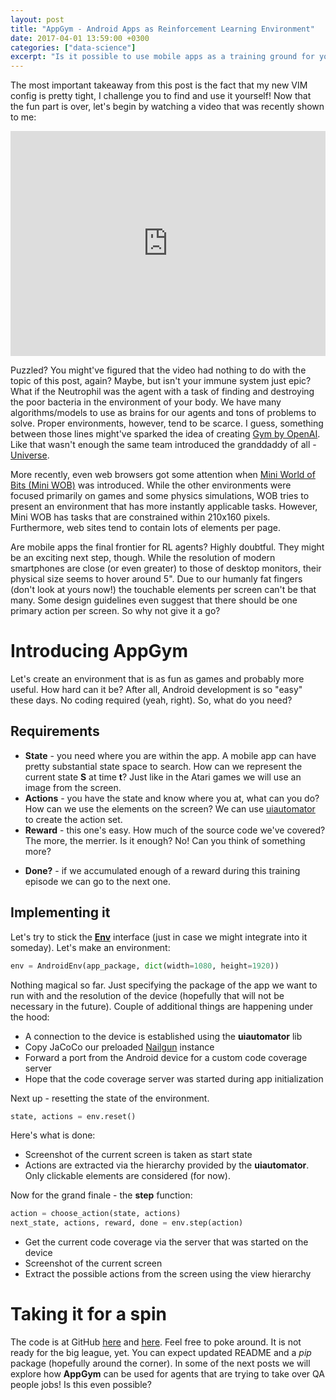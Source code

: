```yaml
---
layout: post
title: "AppGym - Android Apps as Reinforcement Learning Environment"
date: 2017-04-01 13:59:00 +0300
categories: ["data-science"]
excerpt: "Is it possible to use mobile apps as a training ground for your RL agents? You might need a tad bit more than sugar, spice and everything nice to do it."
---
```


The most important takeaway from this post is the fact that my new VIM config is pretty tight, I challenge you to find and use it yourself! Now that the fun part is over, let's begin by watching a video that was recently shown to me:

<div class="center">
    <iframe width="100%" height="360" src="https://www.youtube.com/embed/iFOus8ehxUc" frameborder="0" allowfullscreen></iframe>
</div>

Puzzled? You might've figured that the video had nothing to do with the topic of this post, again? Maybe, but isn't your immune system just epic? What if the Neutrophil was the agent with a task of finding and destroying the poor bacteria in the environment of your body. We have many algorithms/models to use as brains for our agents and tons of problems to solve. Proper environments, however, tend to be scarce. I guess, something between those lines might've sparked the idea of creating [Gym by OpenAI](https://gym.openai.com/). Like that wasn't enough the same team introduced the granddaddy of all - [Universe](https://universe.openai.com/).

More recently, even web browsers got some attention when [Mini World of Bits (Mini WOB)](http://alpha.openai.com/miniwob/index.html) was introduced. While the other environments were focused primarily on games and some physics simulations, WOB tries to present an environment that has more instantly applicable tasks. However, Mini WOB has tasks that are constrained within 210x160 pixels. Furthermore, web sites tend to contain lots of elements per page.

Are mobile apps the final frontier for RL agents? Highly doubtful. They might be an exciting next step, though. While the resolution of modern smartphones are close (or even greater) to those of desktop monitors, their physical size seems to hover around 5". Due to our humanly fat fingers (don't look at yours now!) the touchable elements per screen can't be that many. Some design guidelines even suggest that there should be one primary action per screen. So why not give it a go?

# Introducing AppGym

Let's create an environment that is as fun as games and probably more useful. How hard can it be? After all, Android development is so "easy" these days. No coding required (yeah, right). So, what do you need? 

## Requirements

* **State** - you need where you are within the app. A mobile app can have pretty substantial state space to search. How can we represent the current state **S** at time **t**? Just like in the Atari games we will use an image from the screen.
* **Actions** - you have the state and know where you at, what can you do? How can we use the elements on the screen? We can use [uiautomator](https://github.com/xiaocong/uiautomator) to create the action set.
* **Reward** - this one's easy. How much of the source code we've covered? The more, the merrier. Is it enough? No! Can you think of something more?
- **Done?** - if we accumulated enough of a reward during this training episode we can go to the next one.

## Implementing it

Let's try to stick the [**Env**](https://github.com/openai/gym/blob/master/gym/core.py#L13) interface (just in case we might integrate into it someday). Let's make an environment:

```python
env = AndroidEnv(app_package, dict(width=1080, height=1920))
```

Nothing magical so far. Just specifying the package of the app we want to run with and the resolution of the device (hopefully that will not be necessary in the future). Couple of additional things are happening under the hood:

- A connection to the device is established using the **uiautomator** lib
- Copy JaCoCo our preloaded [Nailgun](https://github.com/martylamb/nailgun) instance
- Forward a port from the Android device for a custom code coverage server
- Hope that the code coverage server was started during app initialization

Next up - resetting the state of the environment.

```python
state, actions = env.reset()
```

Here's what is done:

- Screenshot of the current screen is taken as start state
- Actions are extracted via the hierarchy provided by the **uiautomator**. Only clickable elements are considered (for now).

Now for the grand finale - the **step** function:

```python
action = choose_action(state, actions)
next_state, actions, reward, done = env.step(action)
```

- Get the current code coverage via the server that was started on the device
- Screenshot of the current screen
- Extract the possible actions from the screen using the view hierarchy

# Taking it for a spin

The code is at GitHub [here](https://github.com/appgym/appgym) and [here](https://github.com/curiousily/dissertation/tree/master/code). Feel free to poke around. It is not ready for the big league, yet. You can expect updated README and a *pip* package (hopefully around the corner). In some of the next posts we will explore how **AppGym** can be used for agents that are trying to take over QA people jobs! Is this even possible?
